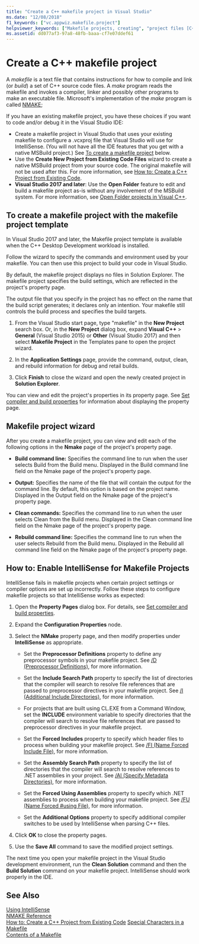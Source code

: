 ```yaml
---
title: "Create a C++ makefile project in Visual Studio"
ms.date: "12/08/2018"
f1_keywords: ["vc.appwiz.makefile.project"]
helpviewer_keywords: ["Makefile projects, creating", "project files [C++], Makefile projects"]
ms.assetid: dd077af3-97a8-48fb-baaa-cf7e07ddef61
---
```

# Create a C++ makefile project

A *makefile* is a text file that contains instructions for how to compile and link (or *build*) a set of C++ source code files. A *make* program reads the makefile and invokes a compiler, linker and possibly other programs to make an executable file. Microsoft's implementation of the *make* program is called [NMAKE](nmake-reference.md);

If you have an existing makefile project, you have these choices if you want to code and/or debug it in the Visual Studio IDE:

- Create a makefile project in Visual Studio that uses your existing makefile to configure a .vcxproj file that Visual Studio will use for IntelliSense. (You will not have all the IDE features that you get with a native MSBuild project.) See [To create a makefile project](#create_a_makefile_project) below.
- Use the **Create New Project from Existing Code Files** wizard to create a native MSBuild project from your source code. The original makefile will not be used after this. For more information, see [How to: Create a C++ Project from Existing Code](../how-to-create-a-cpp-project-from-existing-code.md).
- **Visual Studio 2017 and later**: Use the **Open Folder** feature to edit and build a makefile project as-is without any involvement of the MSBuild system. For more information, see [Open Folder projects in Visual C++](../non-msbuild-projects.md).

## <a name="create_a_makefile_project"> To create a makefile project with the makefile project template

In Visual Studio 2017 and later, the Makefile project template is available when the C++ Desktop Development workload is installed.

Follow the wizard to specify the commands and environment used by your makefile. You can then use this project to build your code in Visual Studio.

By default, the makefile project displays no files in Solution Explorer. The makefile project specifies the build settings, which are reflected in the project's property page.

The output file that you specify in the project has no effect on the name that the build script generates; it declares only an intention. Your makefile still controls the build process and specifies the build targets.

1. From the Visual Studio start page, type "makefile" in the **New Project** search box. Or, in the **New Project** dialog box, expand **Visual C++** > **General** (Visual Studio 2015) or **Other** (Visual Studio 2017) and then select **Makefile Project** in the Templates pane to open the project wizard.

1. In the **Application Settings** page, provide the command, output, clean, and rebuild information for debug and retail builds.

1. Click **Finish** to close the wizard and open the newly created project in **Solution Explorer**.

You can view and edit the project's properties in its property page. See [Set compiler and build properties](../working-with-project-properties.md) for information about displaying the property page.

## Makefile project wizard

After you create a makefile project, you can view and edit each of the following options in the **Nmake** page of the project's property page.

- **Build command line:** Specifies the command line to run when the user selects Build from the Build menu. Displayed in the Build command line field on the Nmake page of the project's property page.

- **Output:** Specifies the name of the file that will contain the output for the command line. By default, this option is based on the project name. Displayed in the Output field on the Nmake page of the project's property page.

- **Clean commands:** Specifies the command line to run when the user selects Clean from the Build menu. Displayed in the Clean command line field on the Nmake page of the project's property page.

- **Rebuild command line:** Specifies the command line to run when the user selects Rebuild from the Build menu. Displayed in the Rebuild all command line field on the Nmake page of the project's property page.

## How to: Enable IntelliSense for Makefile Projects

IntelliSense fails in makefile projects when certain project settings or compiler options are set up incorrectly. Follow these steps to configure makefile projects so that IntelliSense works as expected:

1. Open the **Property Pages** dialog box. For details, see [Set compiler and build properties](../working-with-project-properties.md).

1. Expand the **Configuration Properties** node.

1. Select the **NMake** property page, and then modify properties under **IntelliSense** as appropriate.

   - Set the **Preprocessor Definitions** property to define any preprocessor symbols in your makefile project. See [/D (Preprocessor Definitions)](d-preprocessor-definitions.md), for more information.

   - Set the **Include Search Path** property to specify the list of directories that the compiler will search to resolve file references that are passed to preprocessor directives in your makefile project. See [/I (Additional Include Directories)](i-additional-include-directories.md), for more information.

    - For projects that are built using CL.EXE from a Command Window, set the **INCLUDE** environment variable to specify directories that the compiler will search to resolve file references that are passed to preprocessor directives in your makefile project.

   - Set the **Forced Includes** property to specify which header files to process when building your makefile project. See [/FI (Name Forced Include File)](fi-name-forced-include-file.md), for more information.

   - Set the **Assembly Search Path** property to specify the list of directories that the compiler will search to resolve references to .NET assemblies in your project. See [/AI (Specify Metadata Directories)](ai-specify-metadata-directories.md), for more information.

   - Set the **Forced Using Assemblies** property to specify which .NET assemblies to process when building your makefile project. See [/FU (Name Forced #using File)](fu-name-forced-hash-using-file.md), for more information.

   - Set the **Additional Options** property to specify additional compiler switches to be used by IntelliSense when parsing C++ files.

1. Click **OK** to close the property pages.

1. Use the **Save All** command to save the modified project settings.

The next time you open your makefile project in the Visual Studio development environment, run the **Clean Solution** command and then the **Build Solution** command on your makefile project. IntelliSense should work properly in the IDE.

## See Also

[Using IntelliSense](/visualstudio/ide/using-intellisense)<br>
[NMAKE Reference](nmake-reference.md)<br>
[How to: Create a C++ Project from Existing Code](../how-to-create-a-cpp-project-from-existing-code.md)
[Special Characters in a Makefile](special-characters-in-a-makefile.md)<br/>
[Contents of a Makefile](contents-of-a-makefile.md)<br/>
